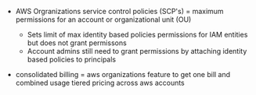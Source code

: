 - AWS Orgranizations service control policies (SCP's) = maximum permissions for an account or organizational unit (OU) 
  - Sets limit of max identity based policies permissions for IAM entities but does not grant permissons
  - Account admins still need to grant permissions by attaching identity based policies to principals

- consolidated billing = aws organizations feature to get one bill and combined usage tiered pricing across aws accounts
  